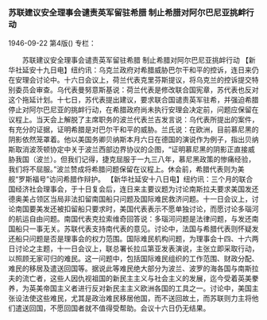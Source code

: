 ### 苏联建议安全理事会谴责英军留驻希腊  制止希腊对阿尔巴尼亚挑衅行动

1946-09-22
第4版()
专栏：

　　苏联建议安全理事会谴责英军留驻希腊
    制止希腊对阿尔巴尼亚挑衅行动
    【新华社延安十九日电】纽约讯：乌克兰政府对希腊威胁巴尔干和平的控诉，连日来仍在安理会讨论中。十六日会议上，荷兰代表克里芬斯提议，将乌克兰的控诉提交特别委员会审查。乌代表曼努意斯基说：荷兰代表是修改联合国宪章，苏代表也反对这个拖延计划。十七日，苏代表提出建议，要求联合国谴责英军驻希，并强迫希腊停止对阿尔巴尼亚的挑衅行动，在希腊政府尚未执行安理会决定前，问题应保留在议程上。当天会上解脱了主席职务的波兰代表兰吉发言说：乌代表所提出的案件，有充分的证据，证明希腊是对巴尔干和平的威胁。兰氏说：在欧洲，目前慕尼黑的阴影依然笼罩着。他以美国务卿贝纳斯本月六日在德国的演说作为例子，指出贝纳斯取消波茨顿协定中关于波兰西部边界协议的企图，“证明慕尼黑的阴影正直接威胁我国（波兰）。但我们记得，捷克屈服于一九三八年，慕尼黑政策的惨痛经验，我们将不屈服。”波兰赞成将希腊问题保留在议程上。休会前，希腊代表则为美舰“罗斯福号”访问希腊作辩护。
    【新华社延安十八日电】纽约讯：三个月的联合国经济社会理事会，于十日复会后，连日来主要议题为讨论南斯拉夫要求美国发还德奥美占领区当局非法扣留南国船只问题及国际难民救济问题。十一日会议上，讨论南国要美发还被扣留船只要求时，美国代表表示不愿单独讨论，而愿讨论多瑙河的航运自由问题。南国代表克拉索维奇回答说：多瑙河问题是法律问题，与发还南国船只一事无关。苏联代表支持南代表的意见。讨论中，法国与希腊代表则怀疑发还船只问题是否是理事会的权力范围。国际难民机构问题，为理事会十四、十六两日讨论之主题，十一日会议上，联总署长拉瓜第亚发表演说，主张立即采取行动，以照顾无家可归的难民。这一问题中，包括国际难民组织的工作范围、财政分配、难民的移居及遣送回国等。据说此等难民绝大部分为波兰、波罗的海各国与南斯拉夫的流亡者，这些人因仇视祖国的新民主主义与社会主义的发展，迄今受着英美豢养，为英美帝国主义者进行反对新民主主义欧洲各国的工具之一。讨论中，美国主张设法使这些难民，尤其是政治难民移居他国，而不送回故土，而苏联则力主将他们遣送回国，不愿回国者就不值得受帮助。会议十六日仍无结果。
